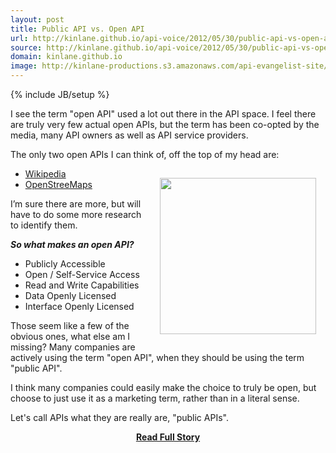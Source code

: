 ```yaml
---
layout: post
title: Public API vs. Open API
url: http://kinlane.github.io/api-voice/2012/05/30/public-api-vs-open-api/
source: http://kinlane.github.io/api-voice/2012/05/30/public-api-vs-open-api/
domain: kinlane.github.io
image: http://kinlane-productions.s3.amazonaws.com/api-evangelist-site/blog/open.jpg
---
```

{% include JB/setup %}<p><p>I see the term "open API" used a lot out there in the API space.   I feel there are truly very few actual open APIs, but the term has been co-opted by the media, many API owners as well as API service providers.</p>
<p>The only two open APIs I can think of, off the top of my head are:</p>
<p><img style="padding: 15px;" src="http://kinlane-productions.s3.amazonaws.com/open.jpg" alt="" width="250" align="right" /></p>
<ul class="mainlist">
<li><a href="http://www.mediawiki.org/wiki/API:Main_page">Wikipedia</a></li>
<li><a href="http://wiki.openstreetmap.org/wiki/API">OpenStreeMaps</a></li>
</ul>
<p>I&rsquo;m sure there are more, but will have to do some more research to identify them.</p>
<p><em><strong>So what makes an open API?</strong></em></p>
<ul class="mainlist">
<li>Publicly Accessible</li>
<li>Open / Self-Service Access</li>
<li>Read and Write Capabilities</li>
<li>Data Openly Licensed</li>
<li>Interface Openly Licensed</li>
</ul>
<p>Those seem like a few of the obvious ones, what else am I missing?  Many companies are actively using the term "open API", when they should be using the term "public API".</p>
<p>I think many companies could easily make the choice to truly be open, but choose to just use it as a marketing term, rather than in a literal sense.</p>
<p>Let's call APIs what they are really are, "public APIs".</p></p>
<center><p><a href="http://kinlane.github.io/api-voice/2012/05/30/public-api-vs-open-api/" style='padding:25px; font-sze:18px; font-weight: bold;'>Read Full Story</a></p></center>
